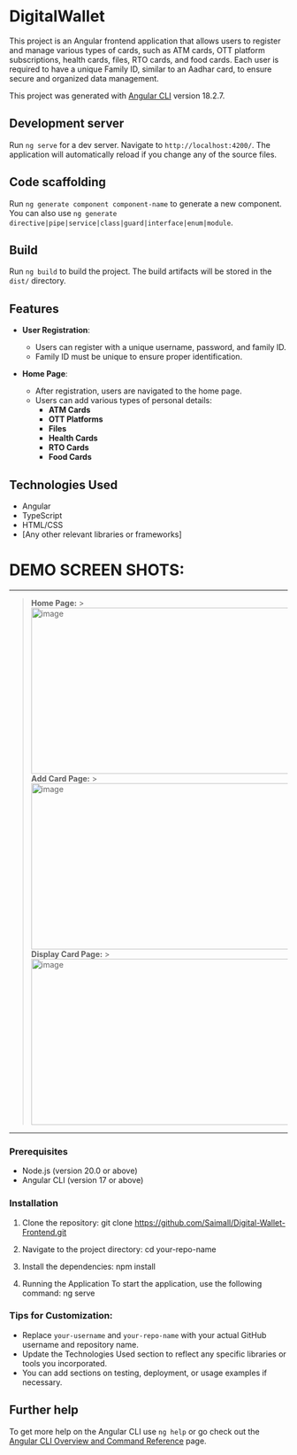 # DigitalWallet

This project is an Angular frontend application that allows users to register and manage various types of cards, such as ATM cards, OTT platform subscriptions, health cards, files, RTO cards, and food cards. Each user is required to have a unique Family ID, similar to an Aadhar card, to ensure secure and organized data management.

This project was generated with [Angular CLI](https://github.com/angular/angular-cli) version 18.2.7.

## Development server

Run `ng serve` for a dev server. Navigate to `http://localhost:4200/`. The application will automatically reload if you change any of the source files.

## Code scaffolding

Run `ng generate component component-name` to generate a new component. You can also use `ng generate directive|pipe|service|class|guard|interface|enum|module`.

## Build

Run `ng build` to build the project. The build artifacts will be stored in the `dist/` directory.

## Features
- **User Registration**: 
  - Users can register with a unique username, password, and family ID.
  - Family ID must be unique to ensure proper identification.

- **Home Page**:
  - After registration, users are navigated to the home page.
  - Users can add various types of personal details:
    - **ATM Cards**
    - **OTT Platforms**
    - **Files**
    - **Health Cards**
    - **RTO Cards**
    - **Food Cards**

## Technologies Used
- Angular
- TypeScript
- HTML/CSS
- [Any other relevant libraries or frameworks]

# **DEMO SCREEN SHOTS**:

---
> **Home Page:** > <img width="500"  height="300" alt="image" src="https://github.com/user-attachments/assets/fba55fc7-1e06-4ae2-8149-2c6a9dda9db9">
> **Add Card Page:** > <img width="500"  height="300" alt="image" src="https://github.com/user-attachments/assets/a9e56acf-8712-43de-b672-4b6ed1632301">
> **Display Card Page:** > <img width="500"  height="300" alt="image" src="https://github.com/user-attachments/assets/1f23bdfe-57ce-4cbb-aa79-43a6a1167210">

---
### Prerequisites
- Node.js (version 20.0 or above)
- Angular CLI (version 17 or above)

### Installation
1. Clone the repository:
   git clone https://github.com/Saimall/Digital-Wallet-Frontend.git

2. Navigate to the project directory:
   cd your-repo-name
3. Install the dependencies:
   npm install
4. Running the Application
 To start the application, use the following command:
   ng serve


### Tips for Customization:
- Replace `your-username` and `your-repo-name` with your actual GitHub username and repository name.
- Update the Technologies Used section to reflect any specific libraries or tools you incorporated.
- You can add sections on testing, deployment, or usage examples if necessary.


## Further help

To get more help on the Angular CLI use `ng help` or go check out the [Angular CLI Overview and Command Reference](https://angular.dev/tools/cli) page.

